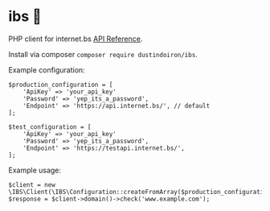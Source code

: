 # ibs 💩

PHP client for internet.bs [API Reference](https://internetbs.net/internet-bs-api.pdf).

Install via composer `composer require dustindoiron/ibs`.

Example configuration:
```
$production_configuration = [
    'ApiKey' => 'your_api_key'
    'Password' => 'yep_its_a_password',
    'Endpoint' => 'https://api.internet.bs/', // default
];

$test_configuration = [
    'ApiKey' => 'your_api_key'
    'Password' => 'yep_its_a_password',
    'Endpoint' => 'https://testapi.internet.bs/',
];
```

Example usage:
```
$client = new \IBS\Client(\IBS\Configuration::createFromArray($production_configuration));
$response = $client->domain()->check('www.example.com');
```